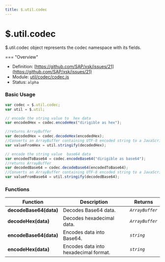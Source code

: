 ```yaml
---
title: $.util.codec
---
```


$.util.codec
===

$.util.codec object represents the codec namespace with its fields.

=== "Overview"
- Definition: [https://github.com/SAP/xsk/issues/21](https://github.com/SAP/xsk/issues/21)
- Module: [util/codec/codec.js](https://github.com/SAP/xsk/blob/main/modules/api/api-xsjs/src/main/resources/xsk/util/codec/codec.js)
- Status: `alpha`

### Basic Usage

```javascript
var codec = $.util.codec;
var util = $.util;

// encode the string value to  hex data
var encodedHex = codec.encodeHex("dirigible as hex");

//returns ArrayBuffer 
var decodedHex = codec.decodeHex(encodedHex);
//Converts an ArrayBuffer containing UTF-8 encoded string to a JavaScript String object 
var valueFromHex = util.stringify(decodedHex);

// encode the string value  base64 data
var encodedToBase64 = codec.encodeBase64("dirigible as base64");
//returns ArrayBuffer
var decodedBase64 = codec.decodeBase64(encodedToBase64);
//Converts an ArrayBuffer containing UTF-8 encoded string to a JavaScript String object 
var valueFromBase64 = util.stringify(decodedBase64);
```

### Functions

| Function               | Description                           | Returns          |
|------------------------|---------------------------------------|------------------|
| **decodeBase64(data)** | Decodes Base64 data.                  | _`ArrayBuffer`_  |
| **decodeHex(data)**    | Decodes hexadecimal data.             | _`ArrayBuffer`_  |
| **encodeBase64(data)** | Encodes data into Base64.             | _`string`_       |
| **encodeHex(data)**    | Encodes data into hexadecimal format. | _`string`_       |
